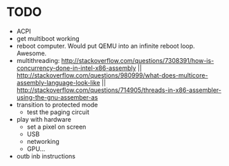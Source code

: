 # TODO

-   ACPI
-   get multiboot working
-   reboot computer. Would put QEMU into an infinite reboot loop. Awesome.
-   multithreading: http://stackoverflow.com/questions/7308391/how-is-concurrency-done-in-intel-x86-assembly || http://stackoverflow.com/questions/980999/what-does-multicore-assembly-language-look-like || http://stackoverflow.com/questions/714905/threads-in-x86-assembler-using-the-gnu-assember-as
-   transition to protected mode
    - test the paging circuit
-   play with hardware
    - set a pixel on screen
    - USB
    - networking
    - GPU...
-   outb inb instructions
